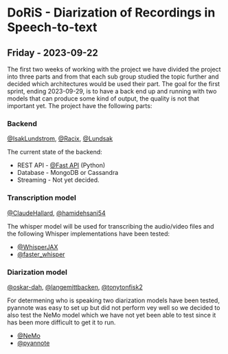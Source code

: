 # DoRiS - Diarization of Recordings in Speech-to-text

## Friday - 2023-09-22
The first two weeks of working with the project we have divided the project into three parts and from that each sub group studied the topic further and decided which architectures would be used their part. The goal for the first sprint, ending 2023-09-29, is to have a back end up and running with two models that can produce some kind of output, the quality is not that important yet. The project have the following parts:

### Backend
[@IsakLundstrom](https://github.com/IsakLundstrom), [@Racix](https://www.github.com/Racix), [@Lundsak](https://github.com/Lundsak)

The current state of the backend: 
* REST API - [@Fast API](https://fastapi.tiangolo.com/) (Python)
* Database - MongoDB or Cassandra
* Streaming - Not yet decided.
  
### Transcription model
[@ClaudeHallard](https://github.com/ClaudeHallard), [@hamidehsani54](https://github.com/hamidehsani54)

The whisper model will be used for transcribing the audio/video files and the following Whisper implementations have been tested:
* [@WhisperJAX](https://github.com/sanchit-gandhi/whisper-jax)
* [@faster_whisper](https://github.com/guillaumekln/faster-whisper)
  
### Diarization model
[@oskar-dah](https://github.com/oskar-dah), [@langemittbacken](https://github.com/langemittbacken), [@tonytonfisk2](https://github.com/tonytonfisk2)

For determening who is speaking two diarization models have been tested, pyannote was easy to set up but did not perform vey well so we decided to also test the NeMo model which we have not yet been able to test since it has been more difficult to get it to run. 
* [@NeMo](https://docs.nvidia.com/deeplearning/nemo/user-guide/docs/en/stable/asr/speaker_diarization/intro.html)
* [@pyannote](https://github.com/pyannote/pyannote-audio)
